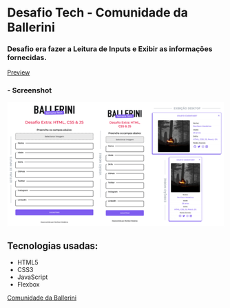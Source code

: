 # Desafio Tech - Comunidade da Ballerini

### Desafio era fazer a Leitura de Inputs e Exibir as informações fornecidas.

[Preview](https://malcoon.github.io/tech-da-semana-js/)

### - Screenshot
![](assets/imgs/screenshot.png)

## Tecnologias usadas:
* HTML5
* CSS3
* JavaScript
* Flexbox

[Comunidade da Ballerini](https://discord.com/invite/wagxzStdcR)